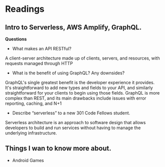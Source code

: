 # Readings

## Intro to Serverless, AWS Amplify, GraphQL.

**Questions**

- What makes an API RESTful?

A client-server architecture made up of clients, servers, and resources, with requests managed through HTTP

- What is the benefit of using GraphQL? Any downsides?

GraphQL's single greatest benefit is the developer experience it provides. It's straightforward to add new types and fields to your API, and similarly straightforward for your clients to begin using those fields. GraphQL is more complex than REST, and its main drawbacks include issues with error reporting, caching, and N+1

- Describe “serverless” to a new 301 Code Fellows student.

Serverless architecture is an approach to software design that allows developers to build and run services without having to manage the underlying infrastructure.

## Things I wan to know more about.

- Android Games
